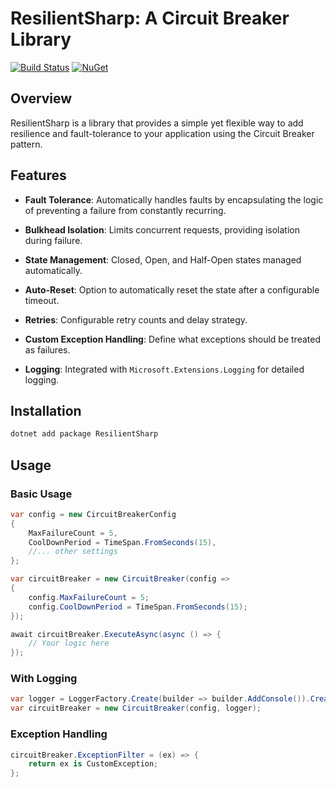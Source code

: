 # ResilientSharp: A Circuit Breaker Library

[![Build Status](https://travis-ci.com/yourusername/ResilientSharp.svg?branch=main)](https://travis-ci.com/yourusername/ResilientSharp)
[![NuGet](https://img.shields.io/nuget/v/ResilientSharp.svg)](https://www.nuget.org/packages/ResilientSharp/)

## Overview

ResilientSharp is a library that provides a simple yet flexible way to add resilience and fault-tolerance to your application using the Circuit Breaker pattern.

## Features

- **Fault Tolerance**: Automatically handles faults by encapsulating the logic of preventing a failure from constantly recurring.
  
- **Bulkhead Isolation**: Limits concurrent requests, providing isolation during failure.

- **State Management**: Closed, Open, and Half-Open states managed automatically.

- **Auto-Reset**: Option to automatically reset the state after a configurable timeout.

- **Retries**: Configurable retry counts and delay strategy.

- **Custom Exception Handling**: Define what exceptions should be treated as failures.

- **Logging**: Integrated with `Microsoft.Extensions.Logging` for detailed logging.

## Installation

```sh
dotnet add package ResilientSharp
```

## Usage

### Basic Usage

```csharp
var config = new CircuitBreakerConfig
{
    MaxFailureCount = 5,
    CoolDownPeriod = TimeSpan.FromSeconds(15),
    //... other settings
};

var circuitBreaker = new CircuitBreaker(config => 
{
    config.MaxFailureCount = 5;
    config.CoolDownPeriod = TimeSpan.FromSeconds(15);
});

await circuitBreaker.ExecuteAsync(async () => {
    // Your logic here
});
```

### With Logging

```csharp
var logger = LoggerFactory.Create(builder => builder.AddConsole()).CreateLogger("CircuitBreaker");
var circuitBreaker = new CircuitBreaker(config, logger);
```

### Exception Handling

```csharp
circuitBreaker.ExceptionFilter = (ex) => {
    return ex is CustomException;
};
```